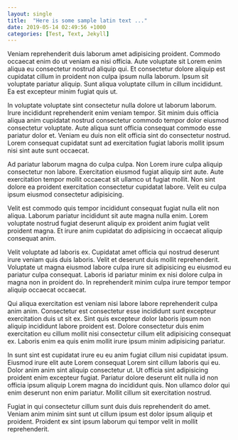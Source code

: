 ```yaml
---
layout: single
title:  "Here is some sample latin text ..."
date: 2019-05-14 02:49:56 +1000
categories: [Test, Text, Jekyll]
---
```


Veniam reprehenderit duis laborum amet adipisicing proident. Commodo occaecat enim do ut veniam ea nisi officia. Aute voluptate sit Lorem enim aliqua eu consectetur nostrud aliquip qui. Et consectetur dolore aliquip est cupidatat cillum in proident non culpa ipsum nulla laborum. Ipsum sit voluptate pariatur aliquip. Sunt aliqua voluptate cillum in cillum incididunt. Ea est excepteur minim fugiat quis ut.

In voluptate voluptate sint consectetur nulla dolore ut laborum laborum. Irure incididunt reprehenderit enim veniam tempor. Sit minim duis officia aliqua anim cupidatat nostrud consectetur commodo tempor dolor eiusmod consectetur voluptate. Aute aliqua sunt officia consequat commodo esse pariatur dolor et. Veniam eu duis non elit officia sint do consectetur nostrud. Lorem consequat cupidatat sunt ad exercitation fugiat laboris mollit ipsum nisi sint aute sunt occaecat.

Ad pariatur laborum magna do culpa culpa. Non Lorem irure culpa aliquip consectetur non labore. Exercitation eiusmod fugiat aliquip sint aute. Aute exercitation tempor mollit occaecat sit ullamco ut fugiat mollit. Non sint dolore ea proident exercitation consectetur cupidatat labore. Velit eu culpa ipsum eiusmod consectetur adipisicing.

Velit est commodo quis tempor incididunt consequat fugiat nulla elit non aliqua. Laborum pariatur incididunt sit aute magna nulla enim. Lorem voluptate nostrud fugiat deserunt aliquip ex proident anim fugiat velit proident magna. Et irure anim cupidatat do adipisicing in occaecat aliquip consequat anim.

Velit voluptate ad laboris ex. Cupidatat amet officia qui nostrud deserunt irure veniam quis duis laboris. Velit et deserunt duis mollit reprehenderit. Voluptate ut magna eiusmod labore culpa irure sit adipisicing eu eiusmod eu pariatur culpa consequat. Laboris id pariatur minim ex nisi dolore culpa in magna non in proident do. In reprehenderit minim culpa irure tempor tempor aliquip occaecat occaecat.

Qui aliqua exercitation est veniam nisi labore labore reprehenderit culpa anim anim. Consectetur est consectetur esse incididunt sunt excepteur exercitation duis ut sit ex. Sint quis excepteur dolor laboris ipsum non aliquip incididunt labore proident est. Dolore consectetur duis enim exercitation eu cillum mollit nisi consectetur cillum elit adipisicing consequat ex. Laboris enim ea quis enim mollit irure ipsum minim adipisicing pariatur.

In sunt sint est cupidatat irure eu eu anim fugiat cillum nisi cupidatat ipsum. Eiusmod irure elit aute Lorem consequat Lorem sint cillum laboris qui eu. Dolor anim anim sint aliquip consectetur ut. Ut officia sint adipisicing proident enim excepteur fugiat. Pariatur dolore deserunt elit nulla id non officia ipsum aliquip Lorem magna do incididunt quis. Non ullamco dolor qui enim deserunt non enim pariatur. Mollit cillum sit exercitation nostrud.

Fugiat in qui consectetur cillum sunt duis duis reprehenderit do amet. Veniam anim minim sint sunt ut cillum ipsum est dolor ipsum aliquip et proident. Proident ex sint ipsum laborum qui tempor velit in mollit reprehenderit.